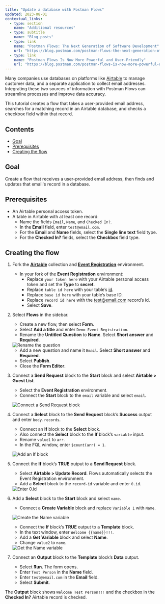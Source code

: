 ```yaml
---
title: "Update a database with Postman Flows"
updated: 2023-08-01
contextual_links:
  - type: section
    name: "Additional resources"
  - type: subtitle
    name: "Blog posts"
  - type: link
    name: "Postman Flows: The Next Generation of Software Development"
    url: "https://blog.postman.com/postman-flows-the-next-generation-of-software-development/"
  - type: link
    name: "Postman Flows Is Now More Powerful and User-Friendly"
    url: "https://blog.postman.com/postman-flows-is-now-more-powerful-and-user-friendly/"
---
```


Many companies use databases on platforms like [Airtable](https://airtable.com/) to manage customer data, and a separate application to collect email addresses. Integrating these two sources of information with Postman Flows can streamline processes and improve data accuracy.

This tutorial creates a flow that takes a user-provided email address, searches for a matching record in an Airtable database, and checks a checkbox field within that record.

## Contents

* [Goal](#goal)
* [Prerequisites](#prerequisites)
* [Creating the flow](#creating-the-flow)

## Goal

Create a flow that receives a user-provided email address, then finds and updates that email's record in a database.

## Prerequisites

* An Airtable personal access token.
* A table in Airtable with at least one record:
    * Name the fields `Email`, `Name`, and `Checked In?`.
    * In the **Email** field, enter `test@email.com`.
    * For the **Email** and **Name** fields, select the **Single line text** field type.
    * For the **Checked In?** fields, select the **Checkbox** field type.

## Creating the flow
<!-- TODO: Recreate this collection and environment in a public flows workspace, then replace the beta links below with public links. -->
1. Fork the [**Airtable**](https://postman.postman-beta.co/workspace/testing-features~e08a6ce3-3b63-4a67-9e38-3f910d42a4ca/collection/917058-ebc81195-63a9-4906-b1ef-5bcf8a6eeee1?action=share&creator=901427) collection and [**Event Registration**](https://postman.postman-beta.co/workspace/testing-features~e08a6ce3-3b63-4a67-9e38-3f910d42a4ca/environment/917058-66036e4e-8d69-41aa-8c8c-a6fb37648f6a?action=share&creator=901427) environment.
    * In your fork of the **Event Registration** environment:
        * Replace `your token here` with your Airtable personal access token and set the **Type** to **secret**.
        * Replace `table id here` with your table’s [id](https://support.airtable.com/docs/finding-airtable-record-ids).
        * Replace `base id here` with your table’s base ID.
        * Replace `record id here` with the test@email.com record’s id.
        * Select **Save**.

1. Select **Flows** in the sidebar.
    * Create a new flow, then select **Form**.
    * Select **Add a title** and enter `Demo Event Registration`.
    * Rename the **Untitled Question** to **Name**. Select **Short answer** and **Required**.

    <img src="https://assets.postman.com/postman-docs/v10/flows-tut-update-create-form-v10.gif" alt="Rename the question" fetchpriority="low" loading="lazy" >

    * Add a new question and name it `Email`. Select **Short answer** and **Required**.
    * Select **Publish**.
    * Close the **Form Editor**.

1. Connect a **Send Request** block to the **Start** block and select **Airtable > Guest List**.
    * Select the **Event Registration** environment.
    * Connect the **Start** block to the `email` variable and select `email`.

    ![Connect a Send Request block](https://assets.postman.com/postman-docs/v10/flows-tut-update-1st-send-request-v10.jpg)

1. Connect a **Select** block to the **Send Request** block’s **Success** output and enter `body.records`.
    * Connect an **If** block to the **Select** block.
    * Also connect the **Select** block to the **If** block’s `variable` input.
    * Rename `value1` to `arr`.
    * In the FQL window, enter `$count(arr) = 1`.

    ![Add an If block](https://assets.postman.com/postman-docs/v10/flows-tut-update-add-if-block-v10.jpg)

1. Connect the **If** block’s **TRUE** output to a **Send Request** block.
    * Select **Airtable > Update Record**. Flows automatically selects the Event Registration environment.
    * Add a **Select** block to the `record-id` variable and enter `0.id`.

    <img src="https://assets.postman.com/postman-docs/v10/flows-tut-update-record-id-v10.gif" alt="Enter 0.id" fetchpriority="low" loading="lazy" >

1. Add a **Select** block to the **Start** block and select `name`.
    * Connect a **Create Variable** block and replace `Variable 1` with `Name`.

    ![Create the Name variable](https://assets.postman.com/postman-docs/v10/flows-tut-update-create-variable-v10.jpg)

    * Connect the **If** block’s **TRUE** output to a **Template** block.
    * In the text window, enter `Welcome {{name}}!!!`.
    * Add a **Get Variable** block and select **Name**.
    * Change `value2` to `name`.

    <img src="https://assets.postman.com/postman-docs/v10/flows-tut-update-get-variable-v10.gif" alt="Get the Name variable" fetchpriority="low" loading="lazy" >

1. Connect an **Output** block to the **Template** block’s **Data** output.
    * Select **Run**. The form opens.
    * Enter `Test Person` in the **Name** field.
    * Enter `test@email.com` in the **Email** field.
    * Select **Submit**.

The **Output** block shows `Welcome Test Person!!!` and the checkbox in the **Checked In?** Airtable record is checked.

